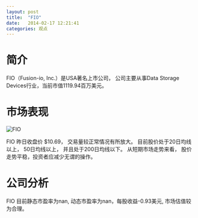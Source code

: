 ```yaml
---
layout: post
title:  "FIO"
date:   2014-02-17 12:21:41
categories: 观点
---
```


# 简介
FIO（Fusion-io, Inc.）是USA著名上市公司，
公司主要从事Data Storage Devices行业，当前市值1119.94百万美元。

# 市场表现

![FIO](http://finviz.com/chart.ashx?t=FIO&ty=c&ta=1&p=d&s=l)

FIO 昨日收盘价 $10.69，
交易量较正常情况有所放大。
目前股价处于20日均线以上，
50日均线以上，
并且处于200日均线以下。
从短期市场走势来看，
股价走势平稳，投资者应减少无谓的操作。

# 公司分析
FIO 目前静态市盈率为nan, 动态市盈率为nan，每股收益-0.93美元,
市场估值较为合理。
